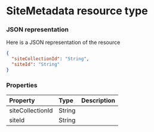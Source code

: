 # SiteMetadata resource type



### JSON representation

Here is a JSON representation of the resource

<!-- {
  "blockType": "resource",
  "optionalProperties": [

  ],
  "@odata.type": "microsoft.graph.SiteMetadata"
}-->

```json
{
  "siteCollectionId": "String",
  "siteId": "String"
}

```
### Properties
| Property	   | Type	|Description|
|:---------------|:--------|:----------|
|siteCollectionId|String||
|siteId|String||

<!-- uuid: 944370be-8262-42e1-9459-6dde3d1d18ba
2015-10-15 16:17:33 UTC -->
<!-- {
  "type": "#page.annotation",
  "description": "SiteMetadata resource",
  "keywords": "",
  "section": "documentation",
  "tocPath": ""
}-->